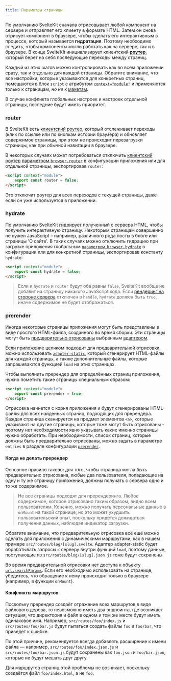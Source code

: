 ```yaml
---
title: Параметры страницы
---
```


По умолчанию SvelteKit сначала отрисовывает любой компонент на сервере и отправляет его клиенту в формате HTML. Затем он снова отрисует компонент в браузере, чтобы сделать его интерактивным в процессе, который называется **гидратация**. Поэтому необходимо следить, чтобы компоненты могли работать как на сервере, так и в браузере. В конце SvelteKit инициализирует клиентский [**роутер**](#marshruty), который берет на себя последующие переходы между страниц.

Каждый из этих шагов можно контролировать как во всём приложении сразу, так и отдельно для каждой страницы. Обратите внимание, что все настройки, которые указываются для конкретных страниц, помещаются в блок `script` с атрибутом [`context="module"`](https://ru.svelte.dev/docs#script_context_module) и применяются только к страницам, _но не_ к [макетам](#makety).

В случае конфликта глобальных настроек и настроек отдельной страницы, последние будут иметь приоритет. 

### router
В SvelteKit есть [клиентский роутер](#terminy-marshrutizacziya), который отслеживает переходы (клик по ссылке или по кнопкам истории браузера) и обновляет содержимое страницы, при этом не происходит перезагрузки страницы, как при обычной навигации в браузере.

В некоторых случаях может потребоваться отключить [клиентский роутер](#terminy-marshrutizacziya) [параметром `browser.router`](#konfiguracziya-browser) в конфигурации приложения или для отдельной страницы, экспортировав `router`:

```html
<script context="module">
	export const router = false;
</script>
```

Это отключит роутер для всех переходов с текущей страницы, даже если он уже используется в приложении.

### hydrate

По умолчанию SvelteKit [гидрирует](#terminy-hydration) полученный с сервера HTML, чтобы получить интерактивную страницу. Некоторым страницам совершенно не нужен JavaScript – например, различного рода посты в блоге или страницы 'О сайте'. В таких случаях можно отключить гидрацию при загрузке приложения глобальным [`параметром browser.hydrate`](#konfiguracziya-browser) в конфигурации или для конкретной страницы, экспортировав константу `hydrate`:

```html
<script context="module">
	export const hydrate = false;
</script>
```

> Если и `hydrate` и `router` будут оба равны `false`, SvelteKit вообще не добавит на страницу никакого JavaScript кода. Если [рендеринг на стороне сервера](#huki-handle) отключен в `handle`, `hydrate` должен быть `true`, иначе содержимое не будет отображаться.

### prerender

Иногда некоторые страницы приложения могут быть представлены в виде простого HTML-файла, созданного во время сборки. Эти страницы могут быть [предварительно отрисованы](#terminy-predvaritelnaya-otrisovka) выбранным [адаптером](#adaptery).

Если приложение целиком подходит для предварительной отрисовки, можно использовать [`adapter-static`](https://github.com/sveltejs/kit/tree/master/packages/adapter-static), который сгенерирует HTML-файлы для каждой страницы, а также дополнительные файлы, которые запрашиваются функцией `load` на этих страницах.

Чтобы выполнить пререндер для определённых страниц приложения, нужно пометить такие страницы специальным образом:

```html
<script context="module">
	export const prerender = true;
</script>
```

Отрисовка начнется с корня приложения и будут сгенерированы HTML-файлы для всех найденных страниц, подходящих для пререндера. Каждая страница сканируется на предмет элементов `<a>`, которые указывают на другие страницы, которые тоже могут быть отрисованы - поэтому нет необходимости явно указывать какие именно страницы нужно обработать. При необходимости, список страниц, которые должны быть предварительно отрисованы, можно задать в параметре `entries` в разделе конфигурации [`prerender`](#konfiguracziya-prerender).

#### Когда не делать пререндер

Основное правило таково: для того, чтобы страница могла быть предварительно отрисована, любые два пользователя, попадающие на одну и ту же страницу приложения, должны получать с сервера одно и то же содержимое.

> Не все страницы подходят для пререндеринга. Любое содержимое, которое отрисовано таким образом, видно всем пользователям. Конечно, можно получать персональные данные в `onMount` на такой странице, но это может ухудшить пользовательский опыт, поскольку придется дожидаться получения данных, наблюдая индикатор загрузки.

Обратите внимание, что предварительную отрисовка всё ещё можно сделать для приложения с динамическими маршрутами, как в нашем примере `src/routes/blog/[slug].svelte`. Адаптер adapter-static будет обрабатывать запросы к серверу внутри функций `load`, поэтому данные, поступающие из `src/routes/blog/[slug].json.js` тоже будут сохранены. 

Во время предварительной отрисовки нет доступа к объекту [`url.searchParams`](#loading-input-url). Если его необходимо использовать на странице, убедитесь, что обращение к нему происходит только в браузере (например, в функции `onMount`).

#### Конфликты маршрутов

Поскольку пререндер создаёт отражение всех маршрутов в виде файлового дерева, то невозможно иметь два эндпоинта, где возникает ситуация, что директория и файл в одном и том же месте будут иметь одинаковое имя. Например, `src/routes/foo/index.js` и `src/routes/foo/bar.js` будут пытаться создать файлы `foo` и `foo/bar`, что приведёт к ошибке.

По этой причине, рекомендуется всегда добавлять расширение к имени файла — например, `src/routes/foo/index.json.js` и `src/routes/foo/bar.json.js` будут сохранены как `foo.json` и `foo/bar.json`, которые не будут мешать друг другу.

Для маршрутов страниц этой проблемы не возникает, поскольку создаётся файл `foo/index.html`, а не `foo`.